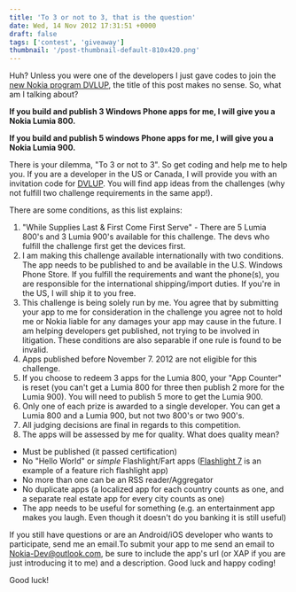 ```yaml
---
title: 'To 3 or not to 3, that is the question'
date: Wed, 14 Nov 2012 17:31:51 +0000
draft: false
tags: ['contest', 'giveaway']
thumbnail: '/post-thumbnail-default-810x420.png'
---
```


Huh? Unless you were one of the developers I just gave codes to join the [new Nokia program DVLUP](http://nokiawpdev.wordpress.com/2012/11/06/level-up-with-dvlup/), the title of this post makes no sense. So, what am I talking about?

**If you build and publish 3 Windows Phone apps for me, I will give you a Nokia Lumia 800.**

**If you build and publish 5 windows Phone apps for me, I will give you a Nokia Lumia 900.**

There is your dilemma, "To 3 or not to 3". So get coding and help me to help you. If you are a developer in the US or Canada, I will provide you with an invitation code for [DVLUP](http://www.dvlup.com). You will find app ideas from the challenges (why not fulfill two challenge requirements in the same app!).

There are some conditions, as this list explains:

1.  "While Supplies Last & First Come First Serve" - There are 5 Lumia 800's and 3 Lumia 900's available for this challenge. The devs who fulfill the challenge first get the devices first.
2.  I am making this challenge available internationally with two conditions. The app needs to be published to and be available in the U.S. Windows Phone Store. If you fulfill the requirements and want the phone(s), you are responsible for the international shipping/import duties. If you're in the US, I will ship it to you free.
3.  This challenge is being solely run by me. You agree that by submitting your app to me for consideration in the challenge you agree not to hold me or Nokia liable for any damages your app may cause in the future. I am helping developers get published, not trying to be involved in litigation. These conditions are also separable if one rule is found to be invalid.
4.  Apps published before November 7. 2012 are not eligible for this challenge.
5.  If you choose to redeem 3 apps for the Lumia 800, your "App Counter" is reset (you can't get a Lumia 800 for three then publish 2 more for the Lumia 900). You will need to publish 5 more to get the Lumia 900.
6.  Only one of each prize is awarded to a single developer. You can get a Lumia 800 and a Lumia 900, but not two 800's or two 900's.
7.  All judging decisions are final in regards to this competition.
8.  The apps will be assessed by me for quality. What does quality mean?

*   Must be published (it passed certification)
*   No "Hello World" or _simple_ Flashlight/Fart apps ([Flashlight 7](http://www.windowsphone.com/en-us/store/app/flashlight-7/5192e2d0-60e1-df11-a844-00237de2db9e) is an example of a feature rich flashlight app)
*   No more than one can be an RSS reader/Aggregator
*   No duplicate apps (a localized app for each country counts as one, and a separate real estate app for every city counts as one)
*   The app needs to be useful for something (e.g. an entertainment app makes you laugh. Even though it doesn't do you banking it is still useful)

If you still have questions or are an Android/iOS developer who wants to participate, send me an email.To submit your app to me send an email to [Nokia-Dev@outlook.com](mailto:Nokia-Dev@outlook.com), be sure to include the app's url (or XAP if you are just introducing it to me) and a description. Good luck and happy coding!

Good luck!